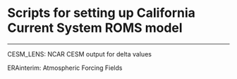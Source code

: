 # Scripts for setting up California Current System ROMS model
------------------


CESM_LENS: NCAR CESM output for delta values

ERAinterim: Atmospheric Forcing Fields


